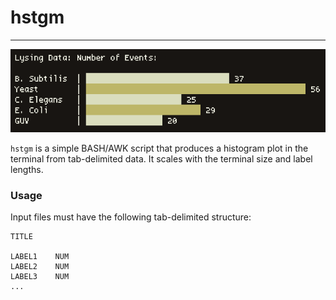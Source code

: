 # hstgm
---

<p align="center">
<img src="screen.png"/>
<p/>

`hstgm` is a simple BASH/AWK script that produces a histogram plot in the
terminal from tab-delimited data. It scales with the terminal size and
label lengths.

### Usage

Input files must have the following tab-delimited structure:

```
TITLE

LABEL1    NUM
LABEL2    NUM
LABEL3    NUM
...
```


